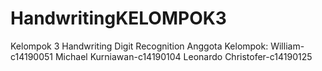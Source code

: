# HandwritingKELOMPOK3
Kelompok 3 Handwriting Digit Recognition
Anggota Kelompok:
William-c14190051
Michael Kurniawan-c14190104
Leonardo Christofer-c14190125
